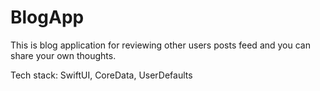 # BlogApp

This is blog application for reviewing other users posts feed and you can share your own thoughts.

Tech stack: SwiftUI, CoreData, UserDefaults
